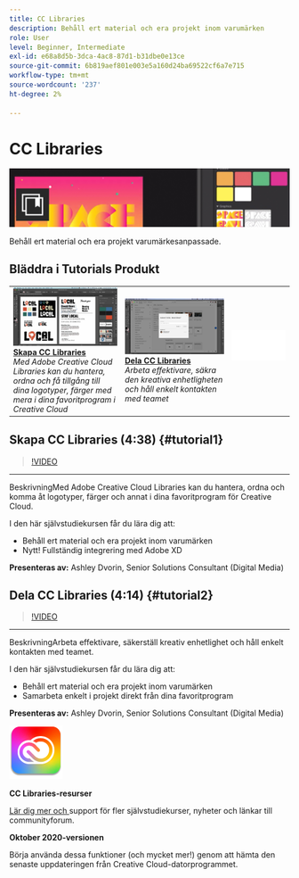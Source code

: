 ```yaml
---
title: CC Libraries
description: Behåll ert material och era projekt inom varumärken
role: User
level: Beginner, Intermediate
exl-id: e68a8d5b-3dca-4ac8-87d1-b31dbe0e13ce
source-git-commit: 6b819aef801e003e5a160d24ba69522cf6a7e715
workflow-type: tm+mt
source-wordcount: '237'
ht-degree: 2%

---
```


# CC Libraries

![Hero Image-självstudiekurs](../assets/CCLibs.jpg)

Behåll ert material och era projekt varumärkesanpassade.

## Bläddra i Tutorials Produkt

<table style="table-layout:fixed">
<tr>
 <td>
   <a href="cclibraries.md#tutorial1">
      <img alt="Skapa CC Libraries" src="../assets/libraries_create_dvorin_thumbnail.jpg" />
   </a>
    <div>
   <a href="cclibraries.md#tutorial1"><strong>Skapa CC Libraries</strong></a>
    </div>
    <em>Med Adobe Creative Cloud Libraries kan du hantera, ordna och få tillgång till dina logotyper, färger med mera i dina favoritprogram i Creative Cloud</em>
    <br>
  </td>
   <td>
   <a href="cclibraries.md#tutorial2">
      <img alt="Dela CC Libraries" src="../assets/libraries_share_dvorin_thumbnail.jpg" />
   </a>
    <div>
   <a href="cclibraries.md#tutorial2"><strong>Dela CC Libraries</strong></a>
    </div>
    <em>Arbeta effektivare, säkra den kreativa enhetligheten och håll enkelt kontakten med teamet</em>
    <br>
  </td>
  <td>
    <img alt="Avstånd" src="../assets/Whitespacer.png" />
    <div>
    <br>
  </td>
</tr>
</table>

## Skapa CC Libraries (4:38) {#tutorial1}

>[!VIDEO](https://video.tv.adobe.com/v/326802?hidetitle=true)

****
BeskrivningMed Adobe Creative Cloud Libraries kan du hantera, ordna och komma åt logotyper, färger och annat i dina favoritprogram för Creative Cloud.

I den här självstudiekursen får du lära dig att:
* Behåll ert material och era projekt inom varumärken
* Nytt! Fullständig integrering med Adobe XD

**Presenteras av:**
Ashley Dvorin, Senior Solutions Consultant (Digital Media)

## Dela CC Libraries (4:14) {#tutorial2}

>[!VIDEO](https://video.tv.adobe.com/v/326803?hidetitle=true)

****
BeskrivningArbeta effektivare, säkerställ kreativ enhetlighet och håll enkelt kontakten med teamet.

I den här självstudiekursen får du lära dig att:
* Behåll ert material och era projekt inom varumärken
* Samarbeta enkelt i projekt direkt från dina favoritprogram

**Presenteras av:**
Ashley Dvorin, Senior Solutions Consultant (Digital Media)

![CC Libraries-logotyp](../assets/cc_appicon_96.png)

**CC Libraries-resurser**

[Lär dig mer och ](https://helpx.adobe.com/creative-cloud/help/libraries.html) support för fler självstudiekurser, nyheter och länkar till communityforum.

**Oktober 2020-versionen**

Börja använda dessa funktioner (och mycket mer!) genom att hämta den senaste uppdateringen från Creative Cloud-datorprogrammet.
